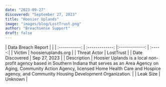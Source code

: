 ```yaml
---
date: "2023-09-27"
discovered: "September 27, 2023"
title: "Hoosier Uplands"
image: "images/blog/LostTrust.png"
author: "Breachsense Support"
draft: false
---
```


| Data Breach Report           |              | 
| :-----------: | :-------------:     |:-------------:    | :-----:|
| Victim      | hoosieruplands.org      | 
| Threat Actor      | LostTrust      | 
| Date Discovered      | Sep 27, 2023      | 
| Description      | Hoosier Uplands is a local non-profit agency based in Southern Indiana that serves as an Area Agency on Aging, Community Action Agency, licensed Home Health Care and Hospice agency, and Community Housing Development Organization.      | 
| Leak Size      | Unknown      | 

